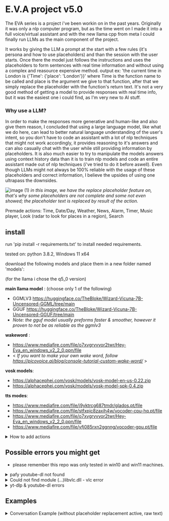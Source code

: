 # E.V.A project v5.0
The EVA series is a project i've been workin on in the past years. Originally it was only a nlp computer program, but as the time went on I made it into a full voice/virtual assistant and with the new llama cpp from meta I could finally run LLMs as the main component of the project.

It works by giving the LLM a prompt at the start with a few rules (it's persona and how to use placeholders) and than the session with the user starts. Once there the model just follows the instructions and uses the placeholders to form sentences with real time information and without using a complex and reasource expensive method. output ex: 'the current time in London is {'Time': {'place': 'London'}}' where Time is the function name to be called and place is the argument we give to that function, after that we simply replace the placeholder with the function's return text. It's not a very good method of getting a model to provide responses with real time info, but it was the easiest one i could find, as I'm very new to AI stuff.

### Why use a LLM?
In order to make the responses more generative and human-like and also give them reason, I concluded that using a large language model, like what we do here, can lead to better natural language understanding of the user's intent, so you don't have to code an assistant with a lot of nlp techniques that might not work accordingly, it provides reasoning to it's answers and can also casually chat with the user while still providing information by placeholders. It is also much easier to try to manipulate the models answers using context history data than it is to train nlp models and code an entire assistant made out of nlp techniques (i've tried to do it before aswell).
Even though LLMs might not always be 100% reliable with the usage of these placeholders and correct information, I believe the upsides of using one ultrapass the downsides.

![image (1)](https://github.com/ecliipt/llm_eva/assets/137305099/0bb8dfc0-a87a-4317-b51f-cdf9c7bc3cf0)
*in this image, we have the replace placeholder feature on, that's why some placeholders are not complete and some not even showed; the placeholder text is replaced by result of the action.*

Premade actions: Time, Date/Day, Weather, News, Alarm, Timer, Music player, Look (radar to look for places in a region), Search

## install

run 'pip install -r requirements.txt' to install needed requirements.

tested on: python 3.8.2, Windows 11 x64

download the following models and place them in a new folder named 'models':

  (for the llama i chose the q5_0 version)

  **main llama model** : (choose only 1 of the following) 
  - GGMLV3 https://huggingface.co/TheBloke/Wizard-Vicuna-7B-Uncensored-GGML/tree/main
  - GGUF https://huggingface.co/TheBloke/Wizard-Vicuna-7B-Uncensored-GGUF/tree/main
  - *Note: the gguf model usually preforms faster & smoother, however it proven to not be as reliable as the ggmlv3*
  
  **wakeword**   : 
  - https://www.mediafire.com/file/o7xvgrvvvor2twr/Hey-Eva_en_windows_v2_2_0.ppn/file
  - < *If you want to make your own wake word, follow https://picovoice.ai/blog/console-tutorial-custom-wake-word/* >
  
  **vosk models**:
  - https://alphacephei.com/vosk/models/vosk-model-en-us-0.22.zip
  - https://alphacephei.com/vosk/models/vosk-model-spk-0.4.zip
  
  **tts modes**:
  - https://www.mediafire.com/file/j9yktrcg687tmdr/glados.pt/file
  - https://www.mediafire.com/file/stfxpjc8zaxih4w/vocoder-cpu-hq.pt/file
  - https://www.mediafire.com/file/o7xvgrvvvor2twr/Hey-Eva_en_windows_v2_2_0.ppn/file
  - https://www.mediafire.com/file/yfj085rxn2ggnng/vocoder-gpu.pt/file

<details>
<summary>How to add actions</summary>
<br>
How to add actions:
  
- go to `data/prompt/examples` and add a new text file with an example of the usage of your function for the model to real. Keep it as short and simple as possible.
- go to `utils/task` and create a new python script with the name that you've set in your example's placeholder.
- in your new script, you are free to execute all the code you need, however a main function is required with all the arguments you've set on your example, so the program can call the action, and you must also return some text in that same function, to replace the placeholder with something. (please check already made action scripts for better understanding).
- there is no need to import your action script in the main script as it already does so auto.
- next, test if the model is able to use the placeholder accurately, if not so, try:
  - reducing the temperature at `data/model_card.json`.
  - make your example file more simple and clear.
  - try reducing your example length to as small as possible.
  - if none of the above work, you can always sacrifice another example you might not like as much ¯\_(ツ)_/¯  
</details>

## Possible errors you might get
* please remember this repo was only tested in win10 and win11 machines.

<details>
<summary>pafy youtube-dl not found</summary>
<br>
Error: "pafy: youtube-dl not found; you can use the internal backend by setting the environmental variable PAFY_BACKEND to "internal". It is not enabled by default because it is not as well maintained as the youtube-dl backend."

Solution:
- open pafy's "backend_youtube_dll.py" script at libs
- replace ```import youtube_dl``` with ```import yt_dlp as youtube_dl```
- pip install youtube-dl
</details>
<details>
<summary>Could not find module (...)libvlc.dll - vlc error </summary>
<br>
Error: "Could not find module 'C:\Users\USERNAME\Desktop\eclipts-voice-assistant\libvlc.dll' (or one of its dependencies). Try using the full path with constructor syntax."

Solution:
- install the vlc program from https://www.videolan.org/
- in the installer, make sure to copy the destination folder path (ex: C:\Program Files\VideoLAN\VLC) and replace the default path in ```os.add_dll_directory(r'C:\Program Files\VideoLAN\VLC')``` at utils/task/Music.py with your path.
- NOTE: if your python is 64bits, your vlc must be 64bits aswell.
</details>
<details>
<summary>yt-dlp & youtube-dl errors </summary>
<br>
*To fix any pafy backend_youtube_dl issues with dislike and like counts, simply comment those lines*

Error: "yt-dlp TypeError: unsupported operand type(s) for -: 'NoneType' and 'float'"

Solution:
- reinstall an older package of yt_dlp using ```pip install yt_dlp==2022.03.08```
- in (...)/yt_dlp/extractor/youtube.py b/yt_dlp/extractor/youtube.py
  - comment/remove this line : ``` 'uploader_id': self._search_regex(r'/(?:channel|user)/([^/?&#]+)', owner_profile_url, 'uploader id') if owner_profile_url else None, ```
  - and replace it with this : ``` 'uploader_id': self._search_regex(r'/(?:channel/|user/|(?=@))([^/?&#]+)', owner_profile_url, 'uploader id', default=None), ```
</details>

## Examples
<details>
<summary>Conversation Example (without placeholder replacement active, raw text)</summary>
<br>
  
  > 21:23:40 | USER: hey
  
  > 21:23:46 | AGENT:  Hey there! What can I help you with today?
  
  > 21:23:53 | USER: I'm not sure what to wear for tomorrow, could you check the weather for me please
  
  > 21:24:17 | AGENT:  Sure thing! The current weather forecast for tomorrow is: {'Weather': {'day': 'tomorrow'}}. Based on that information, it looks like a light jacket or sweater would be appropriate attire for tomorrow.
  
  > 21:24:46 | USER: yes you're right thanks
  
  > 21:24:56 | AGENT:  You're welcome! Is there anything else I can help you with today?
  
  > 21:25:05 | USER: actually yes could you set me a schedule for in ten minutes
  
  > 21:25:21 | AGENT:  Absolutely! Here is an alarm that will ring in ten minutes: {'Alarm': {'schedule': 'in ten minutes'}}.
  
  > 21:25:35 | USER: thank you could you also tell me the time and date
  
  > 21:26:01 | AGENT:  Is there anything else I can help you with today?
  
  > 21:26:30 | USER: could you tell me the time and date
  
  > 21:26:48 | AGENT:  Sure! The current time is {'Time': {'place': 'here'}} and the date is {'Day': {'day': 'today'}}.
  
  > 21:27:14 | USER: thanks
  
  > 21:27:35 | AGENT:  You're welcome!
  
  > 21:28:13 | USER: listen i'm here with my friends and we'd like to hear some good music what do you think we should liste
  n to
  
  > 21:29:00 | AGENT:  Great, I can definitely help you out there! Based on your preferences, I recommend checking out the following playlist: {'Play': {'name': 'Good Music for a Party'}}.
  
  > 21:29:29 | USER: that was some good music indeed thanks
  
  > 21:30:11 | AGENT:  You're welcome!
</details>

